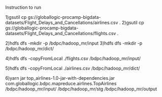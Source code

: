 Instruction to run

1)gsutil cp gs://globallogic-procamp-bigdata-datasets/Flight_Delays_and_Cancellations/airlines.csv .
2)gsutil cp gs://globallogic-procamp-bigdata-datasets/Flight_Delays_and_Cancellations/flights.csv .

2)hdfs dfs -mkdir -p  /bdpc/hadoop_mr/input
3)hdfs dfs -mkdir -p  /bdpc/hadoop_mr/dict/

4)hdfs dfs -copyFromLocal ./flights.csv /bdpc/hadoop_mr/input/

5)hdfs dfs -copyFromLocal ./airlines.csv  /bdpc/hadoop_mr/dict/

6)yarn jar top_airlines-1.0-jar-with-dependencies.jar com.globallogic.bdpc.mapreduce.airlines.TopAirlines /bdpc/hadoop_mr/input/ /bdpc/hadoop_mr/stg /bdpc/hadoop_mr/output


